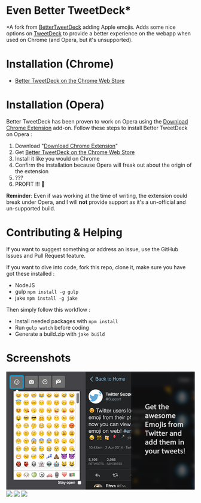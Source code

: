 # Even Better TweetDeck*

*A fork from [BetterTweetDeck](https://github.com/eramdam/BetterTweetDeck) adding Apple emojis. Adds some nice options on [TweetDeck](http://tweetdeck.twitter.com) to provide a better experience on the webapp when used on Chrome (and Opera, but it's unsupported).

# Installation (Chrome)

+ [Better TweetDeck on the Chrome Web Store](https://chrome.google.com/webstore/detail/even-better-tweetdeck/pncjedjlambegjhbknbpnjiakmbkkjlj)

# Installation (Opera)

Better TweetDeck has been proven to work on Opera using the [Download Chrome Extension](https://addons.opera.com/en/extensions/details/download-chrome-extension-9/?display=en) add-on. Follow these steps to install Better TweetDeck on Opera :

1. Download "[Download Chrome Extension](https://addons.opera.com/en/extensions/details/download-chrome-extension-9/?display=en)"
2. Get [Better TweetDeck on the Chrome Web Store](https://chrome.google.com/webstore/detail/even-better-tweetdeck/pncjedjlambegjhbknbpnjiakmbkkjlj)
3. Install it like you would on Chrome
4. Confirm the installation because Opera will freak out about the origin of the extension
5. ???
6. PROFIT !!! :tada: 

**Reminder**: Even if was working at the time of writing, the extension could break under Opera, and I will **not** provide support as it's a un-official and un-supported build. 

# Contributing & Helping

If you want to suggest something or address an issue, use the GitHub Issues and Pull Request feature.

If you want to dive into code, fork this repo, clone it, make sure you have got these installed :

+ NodeJS
+ gulp `npm install -g gulp`
+ jake `npm install -g jake`

Then simply follow this workflow :

+ Install needed packages with `npm install`
+ Run `gulp watch` before coding
+ Generate a build.zip with `jake build`

# Screenshots

![](meta/emojis.png)
![](meta/btd-customization.jpg)
![](meta/bettertweetdeck-thumbnails.png)
![](meta/bettertweetdeck-lightboxes.png)
